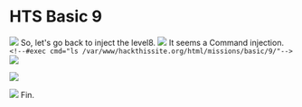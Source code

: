 # **HTS Basic 9**
![](https://i.imgur.com/kBk9yeO.png)
So, let's go back to inject the level8.
![](https://i.imgur.com/bBzZTK4.png)
It seems a Command injection.
```<!--#exec cmd="ls /var/www/hackthissite.org/html/missions/basic/9/"-->```
![](https://i.imgur.com/Vem0hOH.png)

![](https://i.imgur.com/DMnCs9U.png)

![](https://i.imgur.com/OzdT53c.png)
Fin.








